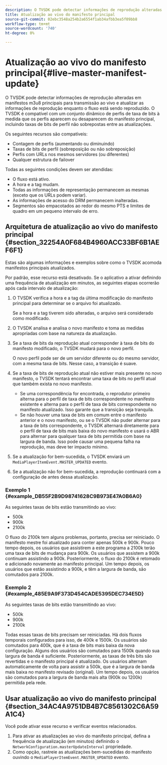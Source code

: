 ```yaml
---
description: O TVSDK pode detectar informações de reprodução alteradas em manifestos m3u8 principais para transmissão ao vivo e atualizar as informações de reprodução enquanto o fluxo está sendo reproduzido. O TVSDK é compatível com um conjunto dinâmico de perfis de taxa de bits à medida que os perfis aparecem ou desaparecem do manifesto principal, incluindo taxas de bits de perfil não sobrepostas entre as atualizações.
title: Atualização ao vivo do manifesto principal
source-git-commit: 02ebc3548a254b2a6554f1ab34afbb3ea5f09bb8
workflow-type: tm+mt
source-wordcount: '740'
ht-degree: 0%

---
```


# Atualização ao vivo do manifesto principal{#live-master-manifest-update}

O TVSDK pode detectar informações de reprodução alteradas em manifestos m3u8 principais para transmissão ao vivo e atualizar as informações de reprodução enquanto o fluxo está sendo reproduzido. O TVSDK é compatível com um conjunto dinâmico de perfis de taxa de bits à medida que os perfis aparecem ou desaparecem do manifesto principal, incluindo taxas de bits de perfil não sobrepostas entre as atualizações.

Os seguintes recursos são compatíveis:

* Contagem de perfis (aumentando ou diminuindo)
* Taxas de bits de perfil (sobreposição ou não sobreposição)
* Perfis com URLs nos mesmos servidores (ou diferentes)
* Qualquer estrutura de failover

Todas as seguintes condições devem ser atendidas:

* O fluxo está ativo.
* A hora e a tag mudam.
* Todas as informações de representação permanecem as mesmas (exceto que os URLs podem variar).
* As informações de acesso do DRM permanecem inalteradas.
* Segmentos são empacotados ao redor do mesmo PTS e limites de quadro em um pequeno intervalo de erro.

## Arquitetura de atualização ao vivo do manifesto principal {#section_32254A0F684B4960ACC33BF6B1AEF6F1}

Estas são algumas informações e exemplos sobre como o TVSDK acomoda manifestos principais atualizados.

Por padrão, esse recurso está desativado. Se o aplicativo a ativar definindo uma frequência de atualização em minutos, as seguintes etapas ocorrerão após cada intervalo de atualização:

1. O TVSDK verifica a hora e a tag da última modificação do manifesto principal para determinar se o arquivo foi atualizado.

   Se a hora e a tag tiverem sido alteradas, o arquivo será considerado como modificado.
1. O TVSDK analisa e analisa o novo manifesto e toma as medidas apropriadas com base na natureza da atualização.
1. Se a taxa de bits da reprodução atual corresponder à taxa de bits do manifesto modificado, o TVSDK mudará para o novo perfil.

   O novo perfil pode ser de um servidor diferente ou do mesmo servidor, com a mesma taxa de bits. Nesse caso, a transição é suave.
1. Se a taxa de bits de reprodução atual não estiver mais presente no novo manifesto, o TVSDK tentará encontrar uma taxa de bits no perfil atual que também exista no novo manifesto.

   * Se uma correspondência for encontrada, o reprodutor primeiro alterna para o perfil de taxa de bits correspondente no manifesto existente e alterna para o perfil de taxa de bits correspondente no manifesto atualizado. Isso garante que a transição seja tranquila.
   * Se não houver uma taxa de bits em comum entre o manifesto anterior e o novo manifesto, ou se o TVSDK não puder alternar para a taxa de bits correspondente, o TVSDK alternará diretamente para o perfil de taxa de bits mais baixa do novo manifesto e usará o ABR para alternar para qualquer taxa de bits permitida com base na largura de banda. Isso pode causar uma pequena falha na reprodução, mas deve ter impacto mínimo.

1. Se a atualização for bem-sucedida, o TVSDK enviará um `MediaPlayerItemEvent.MASTER_UPDATED` evento.
1. Se a atualização não for bem-sucedida, a reprodução continuará com a configuração de antes dessa atualização.

### Exemplo 1 {#example_DB55F2B9D98741628C9B973E47A0B6A0}

As seguintes taxas de bits estão transmitindo ao vivo:

* 500k
* 900k
* 2100k

O fluxo do 2100k tem alguns problemas, portanto, precisa ser reiniciado. O manifesto mestre foi atualizado para conter apenas 500k e 900k. Pouco tempo depois, os usuários que assistirem a este programa a 2100k terão uma taxa de bits de mudança para 900k. Os usuários que assistem a 900k continuam assistindo a 900k. Posteriormente, o fluxo do 2100k é retomado e adicionado novamente ao manifesto principal. Um tempo depois, os usuários que estão assistindo a 900k, e têm a largura de banda, são comutados para 2100k.

### Exemplo 2 {#example_485E9A9F373D454CADE5395DEC734E5D}

As seguintes taxas de bits estão transmitindo ao vivo:

* 500k
* 900k
* 2100k

Todas essas taxas de bits precisam ser reiniciadas. Há dois fluxos temporais configurados para isso, de 400k e 1500k. Os usuários são comutados para 400k, que é a taxa de bits mais baixa da nova configuração. Alguns dos usuários são comutados para 1500k quando sua largura de banda é suficiente. Posteriormente, as taxas de três bits são revertidas e o manifesto principal é atualizado. Os usuários alternam automaticamente de volta para assistir a 500k, que é a largura de banda mais baixa no manifesto revisado (original). Um tempo depois, os usuários são comutados para a largura de banda mais alta (900k ou 1200k) permitida pela rede.

## Usar atualização ao vivo do manifesto principal {#section_34AC4A9751DB4B7C8561302C6A59A1C4}

Você pode ativar esse recurso e verificar eventos relacionados.

1. Para ativar as atualizações ao vivo do manifesto principal, defina a frequência de atualização (em minutos) definindo o `NetworkConfiguration.masterUpdateInterval` propriedade.
1. Como opção, rastreie as atualizações bem-sucedidas do manifesto ouvindo o `MediaPlayerItemEvent.MASTER_UPDATED` evento.
